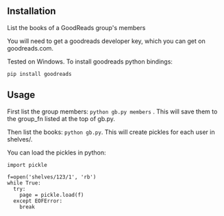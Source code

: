 ## Installation
List the books of a GoodReads group's members

You will need to get a goodreads developer key, which you can get on goodreads.com.

Tested on Windows. To install goodreads python bindings:

```
pip install goodreads
```

## Usage

First list the group members: `python gb.py members` . This will save them to the group_fn listed at the top of gb.py.

Then list the books: `python gb.py`. This will create pickles for each user in shelves/<userid>.

You can load the pickles in python:

```
import pickle

f=open('shelves/123/1', 'rb')
while True:
  try:
    page = pickle.load(f)
  except EOFError:
    break
```
